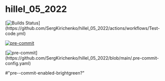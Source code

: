 # hillel_05_2022


[![Builds Status](https://github.com/SergKirichenko/hillel_05_2022/actions/workflows/Test-code.yml/badge.svg?)](https://github.com/SergKirichenko/hillel_05_2022/actions/workflows/Test-code.yml)

[![pre-commit](https://img.shields.io/badge/pre--commit-enabled-brightgreen?logo=pre-commit&logoColor=white)](https://github.com/pre-commit/pre-commit)

[![pre-commit](https://github.com/SergKirichenko/hillel_05_2022/.pre-commit-config.yaml/pre--commit-enabled-brightgreen.svg?)](https://github.com/SergKirichenko/hillel_05_2022/blob/main/.pre-commit-config.yaml)

#"pre--commit-enabled-brightgreen?"